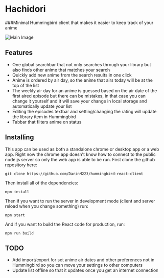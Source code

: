 # Hachidori
###Minimal Hummingbird client that makes it easier to keep track of your anime

![Main Image](http://i.imgur.com/9cCbHLf.png?1)

Features
--------

* One global searchbar that not only searches through your library but also finds other anime that matches your search
* Quickly add new anime from the search results in one click
* Anime is ordered by air day, so the anime that airs today will be at the top of the list
* The weekly air day for an anime is guessed based on the air date of the first aired episode but there can be mistakes, in that case you can change it yourself and it will save your change in local storage and automatically update your list
* Editing the episodes textbar and setting/changing the rating will update the library item in Hummingbird
* Tabbar that filters anime on status

Installing
----------

This app can be used as both a standalone chrome or desktop app or a web app. Right now the chrome app doesn't know how to connect to the public node.js server so only the web app is able to be run. First clone the github repository here: 

    git clone https://github.com/DarinM223/hummingbird-react-client

Then install all of the dependencies:

    npm install

Then if you want to run the server in development mode (client and server reload when you change something) run:

    npm start

And if you want to build the React code for production, run:

    npm run build

TODO
----
* Add import/export for set anime air dates and other preferences not in Hummingbird so you can move your settings to other computers
* Update list offline so that it updates once you get an internet connection
